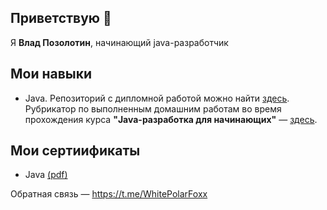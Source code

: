 ## Приветствую 👋
Я **Влад Позолотин**, начинающий java-разработчик
## Мои навыки
* Java. Репозиторий с дипломной работой можно найти [здесь](https://github.com/VladPozolotin/HwDiplom). Рубрикатор по выполненным домашним работам во время прохождения курса **"Java-разработка для начинающих"** — [здесь](./HOMEWORKS.MD).
## Мои сертиификаты
* Java [(pdf)](./certs/java-for-beginners.pdf)

Обратная связь — https://t.me/WhitePolarFoxx

<!--
**VladPozolotin/VladPozolotin** is a ✨ _special_ ✨ repository because its `README.md` (this file) appears on your GitHub profile.

Here are some ideas to get you started:

- 🔭 I’m currently working on ...
- 🌱 I’m currently learning ...
- 👯 I’m looking to collaborate on ...
- 🤔 I’m looking for help with ...
- 💬 Ask me about ...
- 📫 How to reach me: ...
- 😄 Pronouns: ...
- ⚡ Fun fact: ...
Продам гараж.
-->
